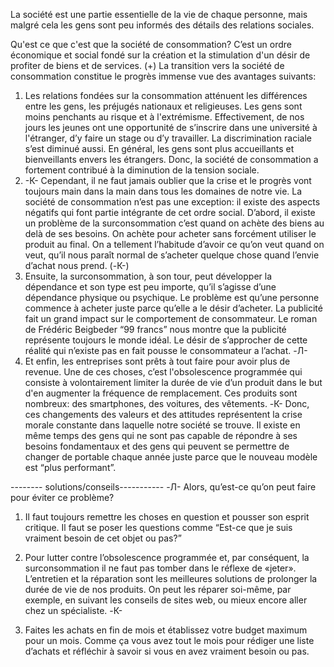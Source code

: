 La société est une partie essentielle de la vie de chaque personne, mais malgré cela les gens sont peu informés des détails des relations sociales. 

Qu'est ce que c'est que la société de consommation? C’est un ordre économique et social fondé sur la création et la stimulation d'un désir de profiter de biens et de services.
(+) La transition vers la société de consommation constitue le progrès immense vue des avantages suivants: 
1) Les relations fondées sur la consommation atténuent les différences entre les gens, les préjugés nationaux et religieuses. Les gens sont moins penchants au risque et à l'extrémisme. Effectivement, de nos jours les jeunes ont une opportunité de s’inscrire dans une université à l'étranger, d’y faire un stage ou d’y travailler. La discrimination raciale s’est diminué aussi. En général, les gens sont plus accueillants et bienveillants envers les étrangers. Donc, la société de consommation a fortement contribué à la diminution de la tension sociale.
2) -К-
Cependant, il ne faut jamais oublier que la crise et le progrès vont toujours main dans la main dans tous les domaines de notre vie. La société de consommation n’est pas une exception: il existe des aspects négatifs qui font partie intégrante de cet ordre social.
D’abord, il existe un problème de la surconsommation c’est quand on achète des biens au delà de ses besoins. On achète pour acheter sans forcément utiliser le produit au final. On a tellement l’habitude d’avoir ce qu’on veut quand on veut, qu’il nous paraît normal de s’acheter quelque chose quand l’envie d’achat nous prend. 
(-К-)
2) Еnsuite, la surconsommation, à son tour, peut développer la dépendance et son type est peu importe, qu’il s’agisse d’une dépendance physique ou psychique. Le problème est qu’une personne commence à acheter juste parce qu’elle a le désir d’acheter. La publicité fait un grand impact sur le comportement de consommateur. Le roman de Frédéric Beigbeder “99 francs” nous montre que la publicité représente toujours le monde idéal. Le désir de s’approcher de cette réalité qui n’existe pas en fait pousse le consommateur a l’achat. 
-Л-
3) Et enfin, les entreprises sont prêts à tout faire pour avoir plus de revenue. Une de ces choses, c’est l'obsolescence programmée qui consiste à volontairement limiter la durée de vie d’un produit dans le but d'en augmenter la fréquence de remplacement. Ces produits sont nombreux: des smartphones, des voitures, des vêtements.
-К-
Donc, ces changements des valeurs et des attitudes représentent la crise morale constante dans laquelle notre société se trouve. Il existe en même temps des gens qui ne sont pas capable de répondre à ses besoins fondamentaux et des gens qui peuvent se permettre de changer de portable chaque année juste parce que le nouveau modèle est “plus performant”.

-------- solutions/conseils-----------
-Л-
Alors, qu’est-ce qu’on peut faire pour éviter ce problème? 


1) Il faut toujours remettre les choses en question et pousser son esprit critique. Il faut se poser les questions comme “Est-ce que je suis vraiment besoin de cet objet ou pas?”

2) Pour lutter contre l’obsolescence programmée et, par conséquent, la surconsommation il ne faut  pas tomber dans le réflexe de «jeter». L’entretien et la réparation sont les meilleures solutions de prolonger la durée de vie de nos produits. On peut les réparer soi-même, par exemple, en suivant les conseils de sites web, ou mieux encore aller chez un spécialiste.
-К-
3) Faites les achats en fin de mois et établissez votre budget maximum pour un mois. Comme ça vous avez tout le mois pour rédiger une liste d’achats et réfléchir à savoir si vous en avez vraiment besoin ou pas. 
